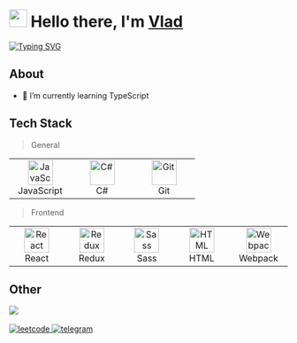 <h1><img src="https://github.com/blackcater/blackcater/raw/main/images/Hi.gif" height="32"/> Hello there, I'm <a href="#" target="_blank">Vlad</a> </h1>
<a href="https://git.io/typing-svg"><img src="https://readme-typing-svg.herokuapp.com?font=Fira+Code&pause=1000&color=A929F7&width=435&lines=Frontend+Developer" alt="Typing SVG" /></a>


<div id="info">
	<h2>About</h2>
	<ul>
<!-- 		<li>😎 Young promising</li>
		<li>😀 Sociable and friendly</li> -->
		<li>🌱 I’m currently learning TypeScript</li>
	</ul>
</div>

<div>
	<h2>Tech Stack</h2>
	<blockquote>
		<p dir="auto">General</p>
	</blockquote>
	<table width="100%">
		<tbody>
			<tr>
				<td align="center" width="96">
	      				<a href="#debabin-stack">
            					<img src="https://cdn.jsdelivr.net/gh/devicons/devicon/icons/javascript/javascript-original.svg" width="45" height="45" alt="JavaScript"/>
	     				</a>
	      				<br>JavaScript
	   			</td>
	    			<td align="center" width="96">
	      				<a href="#debabin-stack">
						<img src="https://cdn.jsdelivr.net/gh/devicons/devicon/icons/csharp/csharp-plain.svg" width="45" height="45" alt="C#"/>
	     				</a>
	      				<br>C#
	   			</td>
	    			<td align="center" width="96">
	      				<a href="#debabin-stack">
            					<img src="https://cdn.jsdelivr.net/gh/devicons/devicon/icons/git/git-original.svg" width="45" height="45" alt="Git"/>
	      				</a>
	      				<br>Git
	    			</td>   
	  		</tr> 
		</tbody>
	</table>
</div>
<div>
	<blockquote>
		<p dir="auto">Frontend</p>
	</blockquote>
	<table width="100%">
		<tbody>
			<tr>
				<td align="center" width="96">
	      				<a href="#debabin-stack">
            					<img src="https://cdn.jsdelivr.net/gh/devicons/devicon/icons/react/react-original.svg"  width="45" height="45" alt="React"/>
	     				</a>
	      				<br>React
	   			</td>
	    			<td align="center" width="96">
	      				<a href="#debabin-stack">
						<img src="https://cdn.jsdelivr.net/gh/devicons/devicon/icons/redux/redux-original.svg" width="45" height="45" alt="Redux"/>
	     				</a>
	      				<br>Redux
	   			</td>
	    			<td align="center" width="96">
	      				<a href="#debabin-stack">
            					<img src="https://cdn.jsdelivr.net/gh/devicons/devicon/icons/sass/sass-original.svg" width="45" height="45" alt="Sass"/>
	      				</a>
	      				<br>Sass
	    			</td>   
				<td align="center" width="96">
	      				<a href="#debabin-stack">
            					<img src="https://cdn.jsdelivr.net/gh/devicons/devicon/icons/html5/html5-original.svg" width="45" height="45" alt="HTML"/>
	     				</a>
	      				<br>HTML
	   			</td>
				<td align="center" width="96">
	      				<a href="#debabin-stack">
            					<img src="https://cdn.jsdelivr.net/gh/devicons/devicon/icons/webpack/webpack-original.svg" width="45" height="45" alt="Webpack"/>
	     				</a>
	      				<br>Webpack
	   			</td>
	  		</tr> 
		</tbody>
	</table>
</div>


<div>
	<h2>Other</h2>
	<div>
		<img src="https://www.codewars.com/users/renderthevoid/badges/large">
	</div>
	<br>
	<div id="socials" width="200">
		<a href="https://leetcode.com/renderthevoid/" target="_blank">
			<img src="https://img.shields.io/badge/Leetcode-white?style=for-the-badge&logo=leetcode&logoColor=black" alt="leetcode"/>
		</a>
		<a href="https://t.me/renderthevoidl" target="_blank">
			<img src="https://img.shields.io/badge/Telegram-white?style=for-the-badge&logo=telegram&logoColor=black" alt="telegram"/>
		</a>
	</div>
</div>
